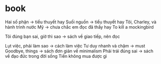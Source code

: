 # book
Hai số phận -> tiểu thuyết hay
Suối nguồn -> tiểu thuyết hay
Tôi, Charley, và hành trình nước Mỹ  -> chưa chắc em đọc đã thấy hay
To kill a mockingbird

Tôi đúng bạn sai, giờ thì sao -> sách về giao tiếp, nên đọc 


Lụt việc, phải làm sao -> cách làm việc
Tư duy nhanh và chậm -> must
Goodbye, things -> sách đơn giản về minimalism
Phải trái đúng sai -> sách về đạo đức trong đời sống
Tiền không mua được gì
